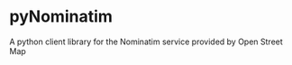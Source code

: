 pyNominatim
===========

A python client library for the Nominatim service provided by Open Street Map